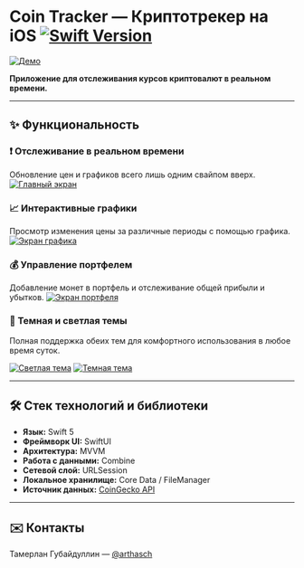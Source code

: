 # Coin Tracker — Криптотрекер на iOS [![Swift Version](https://img.shields.io/badge/Swift-5.0-orange)](https://swift.org)

[![Демо](https://i.postimg.cc/FFPJpsp2/IMG-2200.gif)](https://postimg.cc/hhdjPnHr)

**Приложение для отслеживания курсов криптовалют в реальном времени.**

---

## ✨ Функциональность

### ❗️ Отслеживание в реальном времени
Обновление цен и графиков всего лишь одним свайпом вверх.
[![Главный экран](https://i.postimg.cc/3RXzhcSv/IMG-2201.png)](https://postimg.cc/5YtsqnM4)

### 📈 Интерактивные графики
Просмотр изменения цены за различные периоды с помощью графика.
[![Экран графика](https://i.postimg.cc/x8sxTDKc/IMG-2202.png)](https://postimg.cc/2LZF2t9D)

### 💰 Управление портфелем
Добавление монет в портфель и отслеживание общей прибыли и убытков.
[![Экран портфеля](https://i.postimg.cc/d0KBFtz5/IMG-2203.png)](https://postimg.cc/18J6cPRF)

### 🌙 Темная и светлая темы
Полная поддержка обеих тем для комфортного использования в любое время суток.

[![Светлая тема](https://i.postimg.cc/D0s07nVc/Coin-Tracker.jpg)](https://postimg.cc/Zvb4ck59)  [![Темная тема](https://i.postimg.cc/P5nfzBgg/Coin-Tracker2.jpg)](https://postimg.cc/TpQXTHY0) 

---

## 🛠 Стек технологий и библиотеки

*   **Язык:** Swift 5
*   **Фреймворк UI:** SwiftUI
*   **Архитектура:** MVVM
*   **Работа с данными:** Combine
*   **Сетевой слой:** URLSession
*   **Локальное хранилище:** Core Data / FileManager
*   **Источник данных:** [CoinGecko API](https://www.coingecko.com)

---

## ✉️ Контакты

Тамерлан Губайдуллин — [@arthasch](https://t.me/arthasch)


